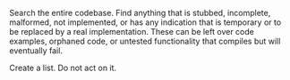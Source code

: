 Search the entire codebase. Find anything that is stubbed, incomplete, malformed, not implemented, 
or has any indication that is temporary or to be replaced by a real implementation. These can be 
left over code examples, orphaned code, or untested functionality that compiles but will eventually fail.

Create a list. Do not act on it.